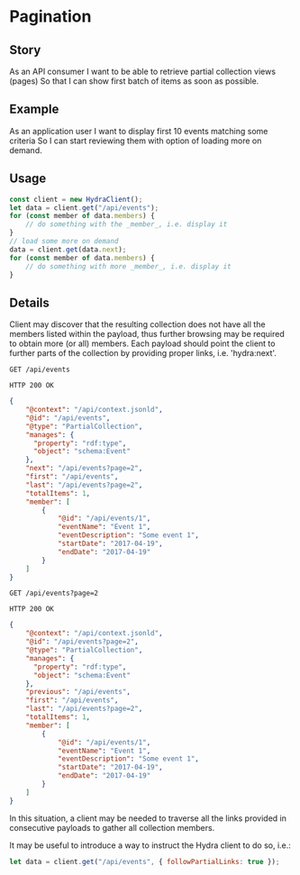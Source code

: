 # Pagination

## Story

As an API consumer
I want to be able to retrieve partial collection views (pages)
So that I can show first batch of items as soon as possible.


## Example

As an application user
I want to display first 10 events matching some criteria
So I can start reviewing them with option of loading more on demand.


## Usage

```javascript
const client = new HydraClient();
let data = client.get("/api/events");
for (const member of data.members) {
    // do something with the _member_, i.e. display it
}
// load some more on demand
data = client.get(data.next);
for (const member of data.members) {
    // do something with more _member_, i.e. display it
}
```


## Details

Client may discover that the resulting collection does not have all the members 
listed within the payload, thus further browsing may be required to obtain more 
(or all) members. Each payload should point the client to further parts of the 
collection by providing proper links, i.e. 'hydra:next'.

```http
GET /api/events
```

```http
HTTP 200 OK
```

```json
{
    "@context": "/api/context.jsonld",
    "@id": "/api/events",
    "@type": "PartialCollection",
    "manages": {
      "property": "rdf:type",
      "object": "schema:Event"
    },
    "next": "/api/events?page=2",
    "first": "/api/events",
    "last": "/api/events?page=2",
    "totalItems": 1,
    "member": [
        {
            "@id": "/api/events/1",
            "eventName": "Event 1",
            "eventDescription": "Some event 1",
            "startDate": "2017-04-19",
            "endDate": "2017-04-19"
        }
    ]
}
```

```http
GET /api/events?page=2
```

```http
HTTP 200 OK
```

```json
{
    "@context": "/api/context.jsonld",
    "@id": "/api/events?page=2",
    "@type": "PartialCollection",
    "manages": {
      "property": "rdf:type",
      "object": "schema:Event"
    },
    "previous": "/api/events",
    "first": "/api/events",
    "last": "/api/events?page=2",
    "totalItems": 1,
    "member": [
        {
            "@id": "/api/events/1",
            "eventName": "Event 1",
            "eventDescription": "Some event 1",
            "startDate": "2017-04-19",
            "endDate": "2017-04-19"
        }
    ]
}
```

In this situation, a client may be needed to traverse all the links provided 
in consecutive payloads to gather all collection members.

It may be useful to introduce a way to instruct the Hydra client to do so, i.e.:

```javascript
let data = client.get("/api/events", { followPartialLinks: true });
```